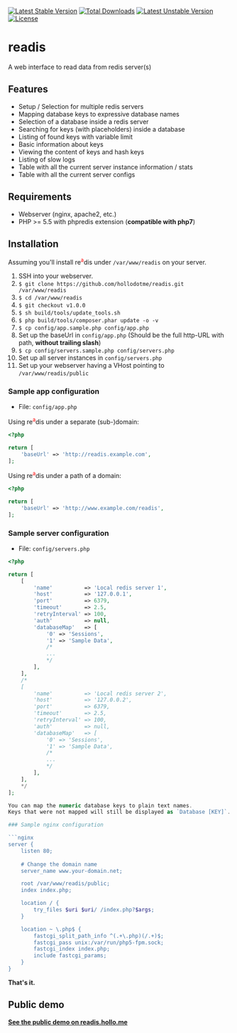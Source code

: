 [![Latest Stable Version](https://poser.pugx.org/hollodotme/readis/v/stable)](https://packagist.org/packages/hollodotme/readis) 
[![Total Downloads](https://poser.pugx.org/hollodotme/readis/downloads)](https://packagist.org/packages/hollodotme/readis) 
[![Latest Unstable Version](https://poser.pugx.org/hollodotme/readis/v/unstable)](https://packagist.org/packages/hollodotme/readis) 
[![License](https://poser.pugx.org/hollodotme/readis/license)](https://packagist.org/packages/hollodotme/readis)

# readis

A web interface to read data from redis server(s)

## Features

 * Setup / Selection for multiple redis servers
 * Mapping database keys to expressive database names
 * Selection of a database inside a redis server
 * Searching for keys (with placeholders) inside a database
 * Listing of found keys with variable limit
 * Basic information about keys
 * Viewing the content of keys and hash keys
 * Listing of slow logs
 * Table with all the current server instance information / stats
 * Table with all the current server configs

## Requirements

 * Webserver (nginx, apache2, etc.)
 * PHP >= 5.5 with phpredis extension (**compatible with php7**)

## Installation

Assuming you'll install re<sup style="color: #ff0000;">a</sup>dis under `/var/www/readis` on your server.

1. SSH into your webserver.
2. `$ git clone https://github.com/hollodotme/readis.git /var/www/readis`
3. `$ cd /var/www/readis`
4. `$ git checkout v1.0.0`
5. `$ sh build/tools/update_tools.sh`
6. `$ php build/tools/composer.phar update -o -v`
7. `$ cp config/app.sample.php config/app.php`
8. Set up the baseUrl in `config/app.php` (Should be the full http-URL with path, **without trailing slash**) 
9. `$ cp config/servers.sample.php config/servers.php`
10. Set up all server instances in `config/servers.php`
11. Set up your webserver having a VHost pointing to `/var/www/readis/public`  

### Sample app configuration 

* File: `config/app.php`

Using re<sup style="color: #ff0000;">a</sup>dis under a separate (sub-)domain:

```php
<?php

return [
	'baseUrl' => 'http://readis.example.com',
];
```

Using re<sup style="color: #ff0000;">a</sup>dis under a path of a domain:

```php
<?php

return [
	'baseUrl' => 'http://www.example.com/readis',
];
```

### Sample server configuration

* File: `config/servers.php`

```php
<?php

return [
	[
		'name'          => 'Local redis server 1',
		'host'          => '127.0.0.1',
		'port'          => 6379,
		'timeout'       => 2.5,
		'retryInterval' => 100,
		'auth'          => null,
		'databaseMap'   => [
			'0' => 'Sessions',
			'1' => 'Sample Data',
			/*
			...
			*/
		],
	],
	/*
	[
		'name'          => 'Local redis server 2',
		'host'          => '127.0.0.2',
		'port'          => 6379,
		'timeout'       => 2.5,
		'retryInterval' => 100,
		'auth'          => null,
		'databaseMap'   => [
			'0' => 'Sessions',
			'1' => 'Sample Data',
			/*
			...
			*/
		],
	],
	*/
];

You can map the numeric database keys to plain text names. 
Keys that were not mapped will still be displayed as `Database [KEY]`.

### Sample nginx configuration

```nginx
server {
	listen 80;
	
	# Change the domain name
	server_name www.your-domain.net;

	root /var/www/readis/public;
	index index.php;

	location / {
		try_files $uri $uri/ /index.php?$args;
	}

	location ~ \.php$ {
		fastcgi_split_path_info ^(.+\.php)(/.+)$;
		fastcgi_pass unix:/var/run/php5-fpm.sock;
		fastcgi_index index.php;
		include fastcgi_params;
	}
}
```

**That's it.**

## Public demo

**[See the public demo on readis.hollo.me](http://readis.hollo.me)**

